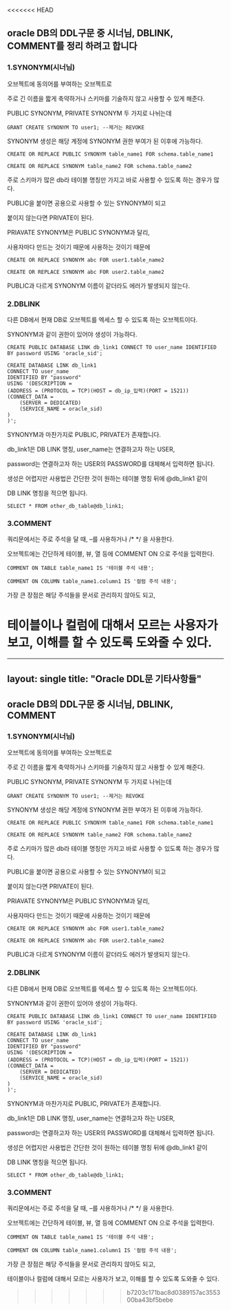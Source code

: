 <<<<<<< HEAD
## oracle DB의 DDL구문 중 시너님, DBLINK, COMMENT를 정리 하려고 합니다

### 1.SYNONYM(시너님)

오브젝트에 동의어를 부여하는 오브젝트로

주로 긴 이름을 짧게 축약하거나 스키마를 기술하지 않고 사용할 수 있게 해준다.

PUBLIC SYNONYM, PRIVATE SYNONYM 두 가지로 나뉘는데

```
GRANT CREATE SYNONYM TO user1; --제거는 REVOKE
```

SYNONYM 생성은 해당 계정에 SYNONYM 권한 부여가 된 이후에 가능하다.



```
CREATE OR REPLACE PUBLIC SYNONYM table_name1 FOR schema.table_name1

CREATE OR REPLACE SYNONYM table_name2 FOR schema.table_name2
```

주로 스키마가 많은 db라 테이블 명칭만 가지고 바로 사용할 수 있도록 하는 경우가 많다.

PUBLIC을 붙이면 공용으로 사용할 수 있는 SYNONYM이 되고

붙이지 않는다면 PRIVATE이 된다.

PRIAVATE SYNONYM은 PUBLIC SYNONYM과 달리,

사용자마다 만드는 것이기 때문에 사용하는 것이기 때문에

```
CREATE OR REPLACE SYNONYM abc FOR user1.table_name2

CREATE OR REPLACE SYNONYM abc FOR user2.table_name2
```

PUBLIC과 다르게 SYNONYM 이름이 같더라도 에러가 발생되지 않는다.



### 2.DBLINK

다른 DB에서 현재 DB로 오브젝트를 엑세스 할 수 있도록 하는 오브젝트이다.

SYNONYM과 같이 권한이 있어야 생성이 가능하다.

```
CREATE PUBLIC DATABASE LINK db_link1 CONNECT TO user_name IDENTIFIED BY password USING 'oracle_sid';

CREATE DATABASE LINK db_link1
CONNECT TO user_name
IDENTIFIED BY "password"
USING '(DESCRIPTION =
(ADDRESS = (PROTOCOL = TCP)(HOST = db_ip_입력)(PORT = 1521))
(CONNECT_DATA =
    (SERVER = DEDICATED)
    (SERVICE_NAME = oracle_sid)
)
)';
```

SYNONYM과 마찬가지로 PUBLIC, PRIVATE가 존재합니다.

db_link1은 DB LINK 명칭, user_name는 연결하고자 하는 USER,

password는 연결하고자 하는 USER의 PASSWORD를 대체해서 입력하면 됩니다.

생성은 어렵지만 사용법은 간단한 것이 원하는 테이블 명칭 뒤에 @db_link1 같이

DB LINK 명칭을 적으면 됩니다.

```
SELECT * FROM other_db_table@db_link1;
```



### 3.COMMENT

쿼리문에서는 주로 주석을 달 때, –를 사용하거나 /* */ 을 사용한다.

오브젝트에는 간단하게 테이블, 뷰, 열 등에 COMMENT ON 으로 주석을 입력한다.

```
COMMENT ON TABLE table_name1 IS '테이블 주석 내용';

COMMENT ON COLUMN table_name1.column1 IS '컬럼 주석 내용';    
```

가장 큰 장점은 해당 주석들을 문서로 관리하지 않아도 되고,

테이블이나 컬럼에 대해서 모르는 사용자가 보고, 이해를 할 수 있도록 도와줄 수 있다.
=======
---
layout: single
title: "Oracle DDL문 기타사항들"
---

## oracle DB의 DDL구문 중 시너님, DBLINK, COMMENT


### 1.SYNONYM(시너님)

오브젝트에 동의어를 부여하는 오브젝트로

주로 긴 이름을 짧게 축약하거나 스키마를 기술하지 않고 사용할 수 있게 해준다.

PUBLIC SYNONYM, PRIVATE SYNONYM 두 가지로 나뉘는데

```
GRANT CREATE SYNONYM TO user1; --제거는 REVOKE
```

SYNONYM 생성은 해당 계정에 SYNONYM 권한 부여가 된 이후에 가능하다.



```
CREATE OR REPLACE PUBLIC SYNONYM table_name1 FOR schema.table_name1

CREATE OR REPLACE SYNONYM table_name2 FOR schema.table_name2
```

주로 스키마가 많은 db라 테이블 명칭만 가지고 바로 사용할 수 있도록 하는 경우가 많다.

PUBLIC을 붙이면 공용으로 사용할 수 있는 SYNONYM이 되고

붙이지 않는다면 PRIVATE이 된다.

PRIAVATE SYNONYM은 PUBLIC SYNONYM과 달리,

사용자마다 만드는 것이기 때문에 사용하는 것이기 때문에

```
CREATE OR REPLACE SYNONYM abc FOR user1.table_name2

CREATE OR REPLACE SYNONYM abc FOR user2.table_name2
```

PUBLIC과 다르게 SYNONYM 이름이 같더라도 에러가 발생되지 않는다.



### 2.DBLINK

다른 DB에서 현재 DB로 오브젝트를 엑세스 할 수 있도록 하는 오브젝트이다.

SYNONYM과 같이 권한이 있어야 생성이 가능하다.

```
CREATE PUBLIC DATABASE LINK db_link1 CONNECT TO user_name IDENTIFIED BY password USING 'oracle_sid';

CREATE DATABASE LINK db_link1
CONNECT TO user_name
IDENTIFIED BY "password"
USING '(DESCRIPTION =
(ADDRESS = (PROTOCOL = TCP)(HOST = db_ip_입력)(PORT = 1521))
(CONNECT_DATA =
    (SERVER = DEDICATED)
    (SERVICE_NAME = oracle_sid)
)
)';
```

SYNONYM과 마찬가지로 PUBLIC, PRIVATE가 존재합니다.

db_link1은 DB LINK 명칭, user_name는 연결하고자 하는 USER,

password는 연결하고자 하는 USER의 PASSWORD를 대체해서 입력하면 됩니다.

생성은 어렵지만 사용법은 간단한 것이 원하는 테이블 명칭 뒤에 @db_link1 같이

DB LINK 명칭을 적으면 됩니다.

```
SELECT * FROM other_db_table@db_link1;
```



### 3.COMMENT

쿼리문에서는 주로 주석을 달 때, –를 사용하거나 /* */ 을 사용한다.

오브젝트에는 간단하게 테이블, 뷰, 열 등에 COMMENT ON 으로 주석을 입력한다.

```
COMMENT ON TABLE table_name1 IS '테이블 주석 내용';

COMMENT ON COLUMN table_name1.column1 IS '컬럼 주석 내용';    
```

가장 큰 장점은 해당 주석들을 문서로 관리하지 않아도 되고,

테이블이나 컬럼에 대해서 모르는 사용자가 보고, 이해를 할 수 있도록 도와줄 수 있다.
>>>>>>> b7203c171bac8d0389157ac355300ba43bf5bebe
